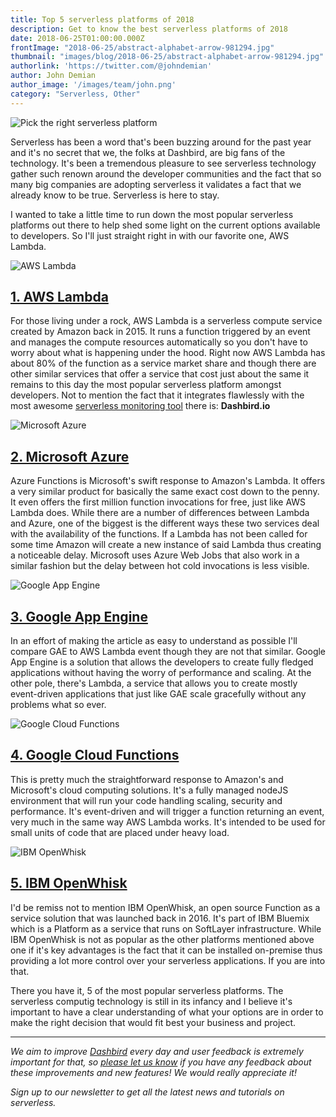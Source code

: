 ```yaml
---
title: Top 5 serverless platforms of 2018
description: Get to know the best serverless platforms of 2018
date: 2018-06-25T01:00:00.000Z
frontImage: "2018-06-25/abstract-alphabet-arrow-981294.jpg"
thumbnail: "images/blog/2018-06-25/abstract-alphabet-arrow-981294.jpg"
authorlink: 'https://twitter.com/@johndemian'
author: John Demian
author_image: '/images/team/john.png'
category: "Serverless, Other"
---
```


<!-- add this above the ---
# canonical: https://addcanonicalurlhere
-->

![Pick the right serverless platform](/images/blog/2018-06-25/abstract-alphabet-arrow-981294.jpg)

Serverless has been a word that's been buzzing around for the past year and it's no secret that we, the folks at Dashbird, are big fans of the technology. It's been a tremendous pleasure to see serverless technology gather such renown around the developer communities and the fact that so many big companies are adopting serverless it validates a fact that we already know to be true. Serverless is here to stay.

I wanted to take a little time to run down the most popular serverless platforms out there to help shed some light on the current options available to developers. So I'll just straight right in with our favorite one, AWS Lambda.


![AWS Lambda](/images/blog/2018-06-25/aws-lambda.jpg)

<h2><a href="https://aws.amazon.com/lambda/">1. AWS Lambda</a></h2>

For those living under a rock, AWS Lambda is a serverless compute service created by Amazon back in 2015. It runs a function triggered by an event and manages the compute resources automatically so you don't have to worry about what is happening under the hood. Right now AWS Lambda has about 80% of the function as a service market share and though there are other similar services that offer a service that cost just about the same it remains to this day the most popular serverless platform amongst developers. Not to mention the fact that it integrates flawlessly with the most awesome <a href="https://dashbird.io/blog/serverless-monitoring-tools-2018/">serverless monitoring tool</a> there is: <strong>Dashbird.io</strong>


![Microsoft Azure](/images/blog/2018-06-25/azure_functions_featured_image.png)

<h2><a href="https://azure.microsoft.com/en-us/">2. Microsoft Azure</a></h2>

Azure Functions is Microsoft's swift response to Amazon's Lambda. It offers a very similar product for basically the same exact cost down to the penny. It even offers the first million function invocations for free, just like AWS Lambda does. While there are a number of differences between Lambda and Azure, one of the biggest is the different ways these two services deal with the availability of the functions. If a Lambda has not been called for some time Amazon will create a new instance of said Lambda thus creating a noticeable delay. Microsoft uses Azure Web Jobs that also work in a similar fashion but the delay between hot cold invocations is less visible.

![Google App Engine](/images/blog/2018-06-25/GAE.png)

<h2><a href="https://cloud.google.com/appengine/">3. Google App Engine</a></h2>

In an effort of making the article as easy to understand as possible I'll compare GAE to AWS Lambda event though they are not that similar. Google App Engine is a solution that allows the developers to create fully fledged applications without having the worry of performance and scaling. At the other pole, there's Lambda, a service that allows you to create mostly event-driven applications that just like GAE scale gracefully without any problems what so ever.

![Google Cloud Functions](/images/blog/2018-06-25/google-cloud.jpg)

<h2><a href="https://cloud.google.com/functions/">4. Google Cloud Functions</a></h2>

This is pretty much the straightforward response to Amazon's and Microsoft's cloud computing solutions. It's a fully managed nodeJS environment that will run your code handling scaling, security and performance. It's event-driven and will trigger a function returning an event, very much in the same way AWS Lambda works. It's intended to be used for small units of code that are placed under heavy load.

![IBM OpenWhisk](/images/blog/2018-06-25/ibm2-1100x360.jpg)

<h2><a href="https://console.bluemix.net/openwhisk/">5. IBM OpenWhisk</a></h2>

I'd be remiss not to mention IBM OpenWhisk, an open source Function as a service solution that was launched back in 2016. It's part of IBM Bluemix which is a Platform as a service that runs on SoftLayer infrastructure. While IBM OpenWhisk is not as popular as the other platforms mentioned above one if it's key advantages is the fact that it can be installed on-premise thus providing a lot more control over your serverless applications. If you are into that.

There you have it, 5 of the most popular serverless platforms. The serverless computig technology is still in its infancy and I believe it's important to have a clear understanding of what your options are in order to make the right decision that would fit best your business and project.
___

_We aim to improve [Dashbird](https://dashbird.io/) every day and user feedback is extremely important for that, so [please let us know](mailto:support@dashbird.io) if you have any feedback about these improvements and new features! We would really appreciate it!_

_Sign up to our newsletter to get all the latest news and tutorials on serverless._